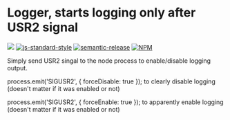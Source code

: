 # Logger, starts logging only after USR2 signal

![](https://github.com/nordluf/signal-debug/workflows/Node%20CI/badge.svg)
[![js-standard-style](https://img.shields.io/badge/code%20style-standard-brightgreen.svg)](http://standardjs.com/)
[![semantic-release](https://img.shields.io/badge/semver-semantic%20release-e10079.svg)](https://github.com/semantic-release/semantic-release)
[![NPM](https://nodei.co/npm/signal-debug.png)](https://nodei.co/npm/signal-debug/)


Simply send USR2 singal to the node process to enable/disable logging output.

process.emit('SIGUSR2', { forceDisable: true }); to clearly disable logging (doesn't matter if it was enabled or not) 
 
process.emit('SIGUSR2', { forceEnable: true }); to apparently enable logging (doesn't matter if it was enabled or not)
